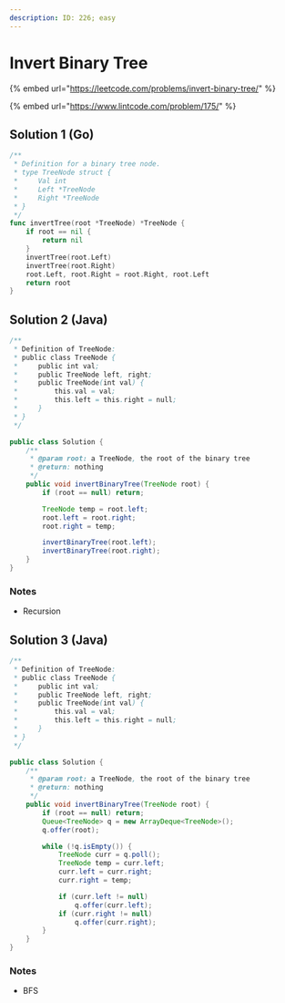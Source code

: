 ```yaml
---
description: ID: 226; easy
---
```

# Invert Binary Tree

{% embed url="https://leetcode.com/problems/invert-binary-tree/" %}

{% embed url="https://www.lintcode.com/problem/175/" %}

## Solution 1 (Go)

```go
/**
 * Definition for a binary tree node.
 * type TreeNode struct {
 *     Val int
 *     Left *TreeNode
 *     Right *TreeNode
 * }
 */
func invertTree(root *TreeNode) *TreeNode {
    if root == nil {
        return nil
    }
    invertTree(root.Left)
    invertTree(root.Right)
    root.Left, root.Right = root.Right, root.Left
    return root
}
```

##  Solution 2 (Java) <a href="solution-1-java" id="solution-1-java"></a>

```java
/**
 * Definition of TreeNode:
 * public class TreeNode {
 *     public int val;
 *     public TreeNode left, right;
 *     public TreeNode(int val) {
 *         this.val = val;
 *         this.left = this.right = null;
 *     }
 * }
 */

public class Solution {
    /**
     * @param root: a TreeNode, the root of the binary tree
     * @return: nothing
     */
    public void invertBinaryTree(TreeNode root) {
        if (root == null) return;

        TreeNode temp = root.left;
        root.left = root.right;
        root.right = temp;

        invertBinaryTree(root.left);
        invertBinaryTree(root.right);
    }
}
```

### Notes

* Recursion

## Solution 3 (Java)

```java
/**
 * Definition of TreeNode:
 * public class TreeNode {
 *     public int val;
 *     public TreeNode left, right;
 *     public TreeNode(int val) {
 *         this.val = val;
 *         this.left = this.right = null;
 *     }
 * }
 */

public class Solution {
    /**
     * @param root: a TreeNode, the root of the binary tree
     * @return: nothing
     */
    public void invertBinaryTree(TreeNode root) {
        if (root == null) return;
        Queue<TreeNode> q = new ArrayDeque<TreeNode>();
        q.offer(root);

        while (!q.isEmpty()) {
            TreeNode curr = q.poll();
            TreeNode temp = curr.left;
            curr.left = curr.right;
            curr.right = temp;

            if (curr.left != null)
                q.offer(curr.left);
            if (curr.right != null)
                q.offer(curr.right);
        }
    }
}
```

### Notes

* BFS
